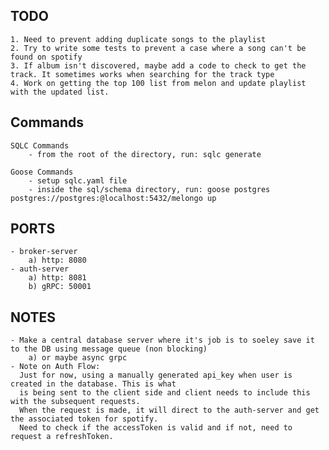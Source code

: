 ## TODO
	1. Need to prevent adding duplicate songs to the playlist 
	2. Try to write some tests to prevent a case where a song can't be found on spotify
	3. If album isn't discovered, maybe add a code to check to get the track. It sometimes works when searching for the track type
	4. Work on getting the top 100 list from melon and update playlist with the updated list.

## Commands

    SQLC Commands
    	- from the root of the directory, run: sqlc generate

    Goose Commands
    	- setup sqlc.yaml file
    	- inside the sql/schema directory, run: goose postgres postgres://postgres:@localhost:5432/melongo up

## PORTS 

	- broker-server
		a) http: 8080
	- auth-server
		a) http: 8081
		b) gRPC: 50001

## NOTES

	- Make a central database server where it's job is to soeley save it to the DB using message queue (non blocking)
		a) or maybe async grpc
	- Note on Auth Flow:
	  Just for now, using a manually generated api_key when user is created in the database. This is what
	  is being sent to the client side and client needs to include this with the subsequent requests.
	  When the request is made, it will direct to the auth-server and get the associated token for spotify.
	  Need to check if the accessToken is valid and if not, need to request a refreshToken. 
